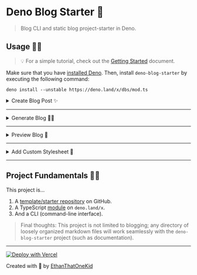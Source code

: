# Deno Blog Starter 🦕

> Blog CLI and static blog project-starter in Deno.

## Usage 🐱‍🐉

> 💡 For a simple tutorial, check out the [Getting Started](docs/GETTING_STARTED.md) document.

Make sure that you have [installed Deno][deno_installation].
Then, install `deno-blog-starter` by executing the following command:

`deno install --unstable https://deno.land/x/dbs/mod.ts`

<details>
<summary>Create Blog Post ✨</summary>

---

Each of your [blog posts](posts) are represented by a markdown file (file with the `.md` extension).
Your blog posts can have the following frontmatter associated with them:

```yaml
---
title: Your Title Here
date: Date
description: Your description here.
published: false # Change to true to include this blog-post.
---

```

To create a new blog post, run the following command.

`dbs --new-post -t "Your Title" -d "Your description."`

> 💡 You can pass your title and description as well, but they are not required.

The rest of the contents of the blog-post file are written in [Markdown][markdown_definition].

<details>
<summary>Or run as an individual script.</summary>

`deno run --unstable --allow-write --allow-read scripts/new_post.ts -t "Your Title" -d "Your description."`.

</details>

<details>
<summary>Or run via the API.</summary>

```ts
import { newPost } from "https://deno.land/x/dbs/mod.ts";
const title = "Your Title",
  description = "Your description.";
await newPost(title, description);
```

</details>
</details>

---

<details>
<summary>Generate Blog 🧙‍♂️</summary>

---

To generate the files for your static blog, run the following command:

`dbs --build -s "chosen_stylesheet"`

> You can pass the name of your chosen stylesheet.
> You may choose between [`air`](styles/air.ts), [`modest`](styles/modest.ts), [`retro`](styles/retro.ts), or [`splendor`](styles/spendor.ts).
> The `modest` stylesheet is chosen by default.
> _Or_ you may [create a custom stylesheet](#add-custom-stylesheet).

<details>
<summary>Or run as an individual script.</summary>

`deno run --unstable --allow-read --allow-write scripts/build.ts -s YOUR_STYLE_TITLE`

</details>

<details>
<summary>Or run via the API.</summary>

```ts
import { build } from "https://deno.land/x/dbs/mod.ts";
const stylesheetTitle = "modest"; // Replace `modest` with your chosen stylesheet's title.
await build(stylesheetTitle);
```

</details>
</details>

---

<details>
<summary>Preview Blog 📡</summary>

---

To preview your blog on your machine, run the following command:

`dbs --serve`

> 💡 Visit http://localhost:8000/ to preview your blog.

> 💡 To see your latest changes, remember to re-generate the site.

<details>
<summary>Or run as an individual script.</summary>

`deno run --allow-read --allow-net --unstable scripts/serve.ts`

</details>

<details>
<summary>Or run via the API.</summary>

```ts
import { serve } from "https://deno.land/x/dbs/mod.ts";
await serve();
```

</details>
</details>

---

<details>
<summary>Add Custom Stylesheet 💅</summary>

---

To add a custom stylesheet, run the following command:

`dbs --new-style -t "YOUR_STYLE_TITLE"`

> 💡 You may pass the title of your custom stylesheet as well.

> 💡 To integrate your custom stylesheet, update the [`styles/YOUR_STYLE_TITLE.ts`](styles) file.

<details>
<summary>Or run as an individual script.</summary>

`deno run --unstable --allow-read --allow-write scripts/new_style.ts -t "YOUR_STYLE_TITLE"`

</details>

<details>
<summary>Or run via the API.</summary>

```ts
import { newStyle } from "https://deno.land/x/dbs/mod.ts";
const title = "new_stylesheet_title";
await newStyle(undefined, title);
```

</details>
</details>

---

## Project Fundamentals 👨‍💻

This project is...

1. A [template/starter repository](https://github.com/EthanThatOneKid/deno-blog-starter/generate) on GitHub.
1. A TypeScript [module](https://deno.land/x/dbs) on `deno.land/x`.
1. And a CLI (command-line interface).

> Final thoughts: This project is not limited to blogging; any directory of loosely organized markdown files will work seamlessly with the `deno-blog-starter` project (such as documentation).

---

[![Deploy with Vercel](https://vercel.com/button "Import this project on Vercel!")](https://vercel.com/new/git/external?repository-url=https%3A%2F%2Fgithub.com%2FEthanThatOneKid%2Fdeno-blog-starter%2F)

Created with 🦕 by [EthanThatOneKid][creator_url]

[creator_url]: https://github.com/EthanThatOneKid/
[deno_installation]: https://github.com/denoland/deno_install
[markdown_definition]: https://commonmark.org/help/
